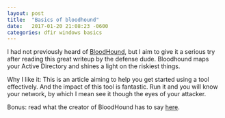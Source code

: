 ```yaml
---
layout: post
title:  "Basics of bloodhound"
date:   2017-01-20 21:08:23 -0600
categories: dfir windows basics
---
```

I had not previously heard of [BloodHound][basics], but I aim to give it a serious try
after reading this great writeup by the defense dude. Bloodhound maps your
Active Directory and shines a light on the riskiest things.

Why I like it: This is an article aiming to help you get started using a tool
effectively. And the impact of this tool is fantastic. Run it and you will
know your network, by which I mean see it though the eyes of your attacker.

Bonus: read what the creator of BloodHound has to say [here][intro].

[basics]: https://thedefensedude.wordpress.com/2016/09/28/active-directory-risk-auditing-with-bloodhound/
[intro]: https://wald0.com/?p=68
